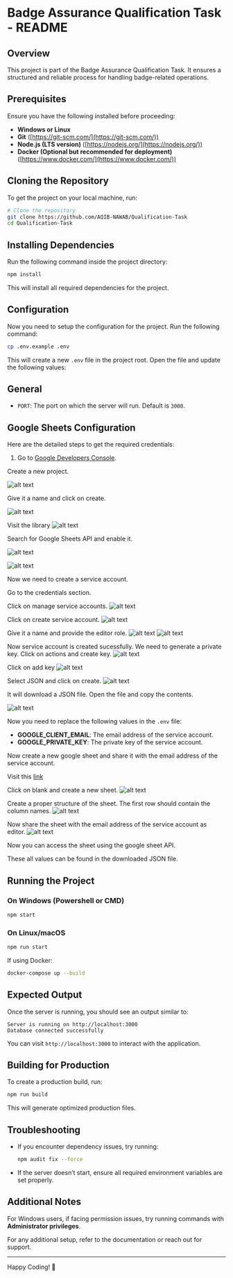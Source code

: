 # Badge Assurance Qualification Task - README

## Overview

This project is part of the Badge Assurance Qualification Task. It ensures a structured and reliable process for handling badge-related operations.

## Prerequisites

Ensure you have the following installed before proceeding:

- **Windows or Linux**
- **Git** ([https://git-scm.com/](https://git-scm.com/))
- **Node.js (LTS version)** ([https://nodejs.org/](https://nodejs.org/))
- **Docker (Optional but recommended for deployment)** ([https://www.docker.com/](https://www.docker.com/))

## Cloning the Repository

To get the project on your local machine, run:

```sh
# Clone the repository
git clone https://github.com/AQIB-NAWAB/Qualification-Task
cd Qualification-Task
```

## Installing Dependencies

Run the following command inside the project directory:

```sh
npm install
```

This will install all required dependencies for the project.

## Configuration

Now you need to setup the configuration for the project. Run the following command:

```sh
cp .env.example .env
```

This will create a new `.env` file in the project root. Open the file and update the following values:

## General

- `PORT`: The port on which the server will run. Default is `3000`.

## Google Sheets Configuration

Here are the detailed steps to get the required credentials:

1. Go to [Google Developers Console](https://console.cloud.google.com/).

Create a new project.

![alt text](image.png)

Give it a name and click on create.

![alt text](image-1.png)

Visit the library 
![alt text](image.png)

Search for Google Sheets API and enable it.

![alt text](image-3.png)

![alt text](image-4.png)

Now we need to create a service account.

Go to the credentials section.

Click on manage service accounts.
![alt text](image-5.png)

Click on create service account.
![alt text](image-6.png)

Give it a name and provide the editor role.
![alt text](image-7.png)
![alt text](image-8.png)

Now service account is created sucessfully. We need to generate a private key.
Click on actions and create key.
![alt text](image-9.png)

Click on add key
![alt text](image-10.png)

Select JSON and click on create.
![alt text](image-11.png)

It will download a JSON file. Open the file and copy the contents.

![alt text](image-12.png)


Now you need to replace the following values in the `.env` file:

- **GOOGLE_CLIENT_EMAIL**: The email address of the service account.
- **GOOGLE_PRIVATE_KEY**: The private key of the service account.

Now create a new google sheet and share it with the email address of the service account.

Visit this [link](https://docs.google.com/spreadsheets/u/0/)

Click on blank and create a new sheet.
![alt text](image-13.png)

Create a proper structure of the sheet. The first row should contain the column names.
![alt text](image-14.png)

Now share the sheet with the email address of the service account as editor.
![alt text](image-15.png)

Now you can access the sheet using the google sheet API.



These all values can be found in the downloaded JSON file.


## Running the Project

### On Windows (Powershell or CMD)

```sh
npm start
```

### On Linux/macOS

```sh
npm run start
```

If using Docker:

```sh
docker-compose up --build
```

## Expected Output

Once the server is running, you should see an output similar to:

```
Server is running on http://localhost:3000
Database connected successfully
```

You can visit `http://localhost:3000` to interact with the application.

## Building for Production

To create a production build, run:

```sh
npm run build
```

This will generate optimized production files.

## Troubleshooting

- If you encounter dependency issues, try running:
  ```sh
  npm audit fix --force
  ```
- If the server doesn’t start, ensure all required environment variables are set properly.

## Additional Notes

For Windows users, if facing permission issues, try running commands with **Administrator privileges**.

For any additional setup, refer to the documentation or reach out for support.

---

Happy Coding! 🚀

